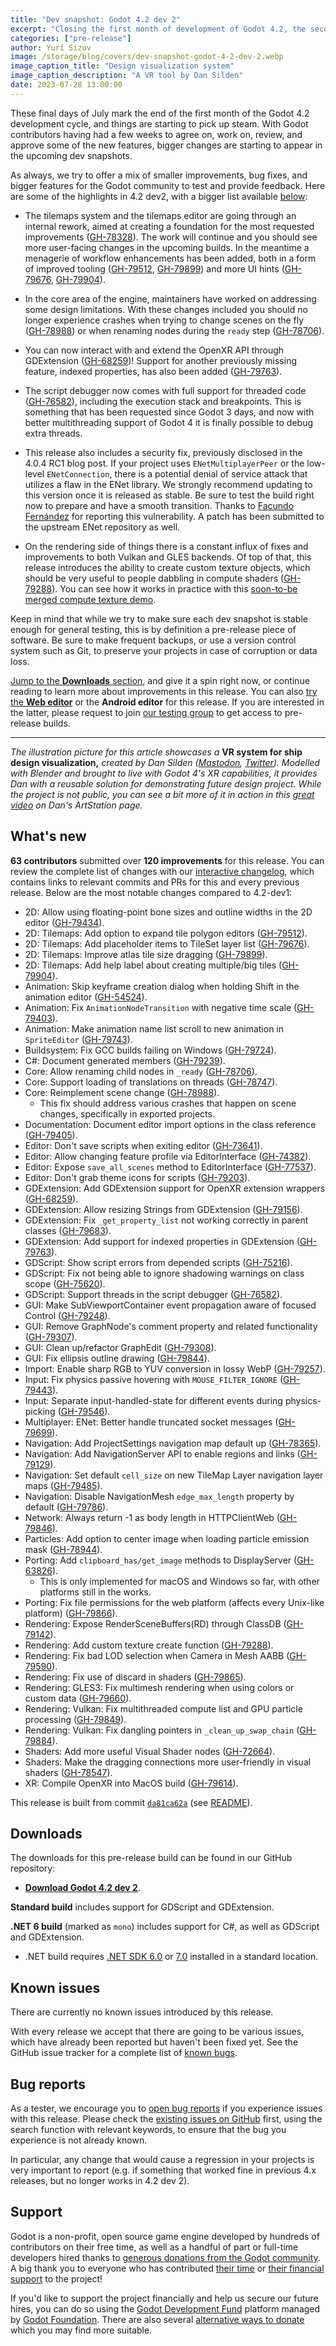 ```yaml
---
title: "Dev snapshot: Godot 4.2 dev 2"
excerpt: "Closing the first month of development of Godot 4.2, the second development snapshot includes both smaller improvements and bigger features."
categories: ["pre-release"]
author: Yuri Sizov
image: /storage/blog/covers/dev-snapshot-godot-4-2-dev-2.webp
image_caption_title: "Design visualization system"
image_caption_description: "A VR tool by Dan Silden"
date: 2023-07-28 13:00:00
---
```


These final days of July mark the end of the first month of the Godot 4.2 development cycle, and things are starting to pick up steam. With Godot contributors having had a few weeks to agree on, work on, review, and approve some of the new features, bigger changes are starting to appear in the upcoming dev snapshots.

As always, we try to offer a mix of smaller improvements, bug fixes, and bigger features for the Godot community to test and provide feedback. Here are some of the highlights in 4.2 dev2, with a bigger list available [below](#whats-new):

- The tilemaps system and the tilemaps editor are going through an internal rework, aimed at creating a foundation for the most requested improvements ([GH-78328](https://github.com/godotengine/godot/pull/78328)). The work will continue and you should see more user-facing changes in the upcoming builds. In the meantime a menagerie of workflow enhancements has been added, both in a form of improved tooling ([GH-79512](https://github.com/godotengine/godot/pull/79512), [GH-79899](https://github.com/godotengine/godot/pull/79899)) and more UI hints ([GH-79676](https://github.com/godotengine/godot/pull/79676), [GH-79904](https://github.com/godotengine/godot/pull/79904)).

- In the core area of the engine, maintainers have worked on addressing some design limitations. With these changes included you should no longer experience crashes when trying to change scenes on the fly ([GH-78988](https://github.com/godotengine/godot/pull/78988)) or when renaming nodes during the `ready` step ([GH-78706](https://github.com/godotengine/godot/pull/78706)).

- You can now interact with and extend the OpenXR API through GDExtension ([GH-68259](https://github.com/godotengine/godot/pull/68259))! Support for another previously missing feature, indexed properties, has also been added ([GH-79763](https://github.com/godotengine/godot/pull/79763)).

- The script debugger now comes with full support for threaded code ([GH-76582](https://github.com/godotengine/godot/pull/76582)), including the execution stack and breakpoints. This is something that has been requested since Godot 3 days, and now with better multithreading support of Godot 4 it is finally possible to debug extra threads.

- This release also includes a security fix, previously disclosed in the 4.0.4 RC1 blog post. If your project uses `ENetMultiplayerPeer` or the low-level `ENetConnection`, there is a potential denial of service attack that utilizes a flaw in the ENet library. We strongly recommend updating to this version once it is released as stable. Be sure to test the build right now to prepare and have a smooth transition. Thanks to [Facundo Fernández](https://github.com/Facundo15) for reporting this vulnerability. A patch has been submitted to the upstream ENet repository as well.

- On the rendering side of things there is a constant influx of fixes and improvements to both Vulkan and GLES backends. Of top of that, this release introduces the ability to create custom texture objects, which should be very useful to people dabbling in compute shaders ([GH-79288](https://github.com/godotengine/godot/pull/79288)). You can see how it works in practice with this [soon-to-be merged compute texture demo](https://github.com/godotengine/godot-demo-projects/pull/938).

Keep in mind that while we try to make sure each dev snapshot is stable enough for general testing, this is by definition a pre-release piece of software. Be sure to make frequent backups, or use a version control system such as Git, to preserve your projects in case of corruption or data loss.

[Jump to the **Downloads** section](#downloads), and give it a spin right now, or continue reading to learn more about improvements in this release. You can also [try the **Web editor**](https://editor.godotengine.org/releases/4.2.dev2/) or the **Android editor** for this release. If you are interested in the latter, please request to join [our testing group](https://groups.google.com/g/godot-testers) to get access to pre-release builds.

-----

*The illustration picture for this article showcases a* **VR system for ship design visualization,** *created by Dan Silden ([Mastodon](https://mastodon.art/@dsilden), [Twitter](https://twitter.com/dsilden)). Modelled with Blender and brought to live with Godot 4's XR capabilities, it provides Dan with a reusable solution for demonstrating future design project. While the project is not public, you can see a bit more of it in action in this [great video](https://www.artstation.com/artwork/LRm56R) on Dan's ArtStation page.*

## What's new

**63 contributors** submitted over **120 improvements** for this release. You can review the complete list of changes with our [interactive changelog](https://godotengine.github.io/godot-interactive-changelog/#4.2-dev2), which contains links to relevant commits and PRs for this and every previous release. Below are the most notable changes compared to 4.2-dev1:

- 2D: Allow using floating-point bone sizes and outline widths in the 2D editor ([GH-79434](https://github.com/godotengine/godot/pull/79434)).
- 2D: Tilemaps: Add option to expand tile polygon editors ([GH-79512](https://github.com/godotengine/godot/pull/79512)).
- 2D: Tilemaps: Add placeholder items to TileSet layer list ([GH-79676](https://github.com/godotengine/godot/pull/79676)).
- 2D: Tilemaps: Improve atlas tile size dragging ([GH-79899](https://github.com/godotengine/godot/pull/79899)).
- 2D: Tilemaps: Add help label about creating multiple/big tiles ([GH-79904](https://github.com/godotengine/godot/pull/79904)).
- Animation: Skip keyframe creation dialog when holding Shift in the animation editor ([GH-54524](https://github.com/godotengine/godot/pull/54524)).
- Animation: Fix `AnimationNodeTransition` with negative time scale ([GH-79403](https://github.com/godotengine/godot/pull/79403)).
- Animation: Make animation name list scroll to new animation in `SpriteEditor` ([GH-79743](https://github.com/godotengine/godot/pull/79743)).
- Buildsystem: Fix GCC builds failing on Windows ([GH-79724](https://github.com/godotengine/godot/pull/79724)).
- C#: Document generated members ([GH-79239](https://github.com/godotengine/godot/pull/79239)).
- Core: Allow renaming child nodes in `_ready` ([GH-78706](https://github.com/godotengine/godot/pull/78706)).
- Core: Support loading of translations on threads ([GH-78747](https://github.com/godotengine/godot/pull/78747)).
- Core: Reimplement scene change ([GH-78988](https://github.com/godotengine/godot/pull/78988)).
  - This fix should address various crashes that happen on scene changes, specifically in exported projects.
- Documentation: Document editor import options in the class reference ([GH-79405](https://github.com/godotengine/godot/pull/79405)).
- Editor: Don't save scripts when exiting editor ([GH-73641](https://github.com/godotengine/godot/pull/73641)).
- Editor: Allow changing feature profile via EditorInterface ([GH-74382](https://github.com/godotengine/godot/pull/74382)).
- Editor: Expose `save_all_scenes` method to EditorInterface ([GH-77537](https://github.com/godotengine/godot/pull/77537)).
- Editor: Don't grab theme icons for scripts ([GH-79203](https://github.com/godotengine/godot/pull/79203)).
- GDExtension: Add GDExtension support for OpenXR extension wrappers ([GH-68259](https://github.com/godotengine/godot/pull/68259)).
- GDExtension: Allow resizing Strings from GDExtension ([GH-79156](https://github.com/godotengine/godot/pull/79156)).
- GDExtension: Fix `_get_property_list` not working correctly in parent classes ([GH-79683](https://github.com/godotengine/godot/pull/79683)).
- GDExtension: Add support for indexed properties in GDExtension ([GH-79763](https://github.com/godotengine/godot/pull/79763)).
- GDScript: Show script errors from depended scripts ([GH-75216](https://github.com/godotengine/godot/pull/75216)).
- GDScript: Fix not being able to ignore shadowing warnings on class scope ([GH-75620](https://github.com/godotengine/godot/pull/75620)).
- GDScript: Support threads in the script debugger ([GH-76582](https://github.com/godotengine/godot/pull/76582)).
- GUI: Make SubViewportContainer event propagation aware of focused Control ([GH-79248](https://github.com/godotengine/godot/pull/79248)).
- GUI: Remove GraphNode's comment property and related functionality ([GH-79307](https://github.com/godotengine/godot/pull/79307)).
- GUI: Clean up/refactor GraphEdit ([GH-79308](https://github.com/godotengine/godot/pull/79308)).
- GUI: Fix ellipsis outline drawing ([GH-79844](https://github.com/godotengine/godot/pull/79844)).
- Import: Enable sharp RGB to YUV conversion in lossy WebP ([GH-79257](https://github.com/godotengine/godot/pull/79257)).
- Input: Fix physics passive hovering with `MOUSE_FILTER_IGNORE` ([GH-79443](https://github.com/godotengine/godot/pull/79443)).
- Input: Separate input-handled-state for different events during physics-picking ([GH-79546](https://github.com/godotengine/godot/pull/79546)).
- Multiplayer: ENet: Better handle truncated socket messages ([GH-79699](https://github.com/godotengine/godot/pull/79699)).
- Navigation: Add ProjectSettings navigation map default up ([GH-78365](https://github.com/godotengine/godot/pull/78365)).
- Navigation: Add NavigationServer API to enable regions and links ([GH-79129](https://github.com/godotengine/godot/pull/79129)).
- Navigation: Set default `cell_size` on new TileMap Layer navigation layer maps ([GH-79485](https://github.com/godotengine/godot/pull/79485)).
- Navigation: Disable NavigationMesh `edge_max_length` property by default ([GH-79786](https://github.com/godotengine/godot/pull/79786)).
- Network: Always return -1 as body length in HTTPClientWeb ([GH-79846](https://github.com/godotengine/godot/pull/79846)).
- Particles: Add option to center image when loading particle emission mask ([GH-78944](https://github.com/godotengine/godot/pull/78944)).
- Porting: Add `clipboard_has/get_image` methods to DisplayServer ([GH-63826](https://github.com/godotengine/godot/pull/63826)).
  - This is only implemented for macOS and Windows so far, with other platforms still in the works.
- Porting: Fix file permissions for the web platform (affects every Unix-like platform) ([GH-79866](https://github.com/godotengine/godot/pull/79866)).
- Rendering: Expose RenderSceneBuffers(RD) through ClassDB ([GH-79142](https://github.com/godotengine/godot/pull/79142)).
- Rendering: Add custom texture create function ([GH-79288](https://github.com/godotengine/godot/pull/79288)).
- Rendering: Fix bad LOD selection when Camera in Mesh AABB ([GH-79590](https://github.com/godotengine/godot/pull/79590)).
- Rendering: Fix use of discard in shaders ([GH-79865](https://github.com/godotengine/godot/pull/79865)).
- Rendering: GLES3: Fix multimesh rendering when using colors or custom data ([GH-79660](https://github.com/godotengine/godot/pull/79660)).
- Rendering: Vulkan: Fix multithreaded compute list and GPU particle processing ([GH-79849](https://github.com/godotengine/godot/pull/79849)).
- Rendering: Vulkan: Fix dangling pointers in `_clean_up_swap_chain` ([GH-79884](https://github.com/godotengine/godot/pull/79884)).
- Shaders: Add more useful Visual Shader nodes ([GH-72664](https://github.com/godotengine/godot/pull/72664)).
- Shaders: Make the dragging connections more user-friendly in visual shaders ([GH-78547](https://github.com/godotengine/godot/pull/78547)).
- XR: Compile OpenXR into MacOS build ([GH-79614](https://github.com/godotengine/godot/pull/79614)).

This release is built from commit [`da81ca62a`](https://github.com/godotengine/godot/commit/da81ca62a5f6d615516929896caa0b6b09ceccfc) (see [README](https://github.com/godotengine/godot-builds/releases/download/4.2-dev2/README.txt)).

## Downloads

The downloads for this pre-release build can be found in our GitHub repository:

* [**Download Godot 4.2 dev 2**](https://github.com/godotengine/godot-builds/releases/tag/4.2-dev2).

**Standard build** includes support for GDScript and GDExtension.

**.NET 6 build** (marked as `mono`) includes support for C#, as well as GDScript and GDExtension.
- .NET build requires [.NET SDK 6.0](https://dotnet.microsoft.com/en-us/download/dotnet/6.0) or [7.0](https://dotnet.microsoft.com/en-us/download/dotnet/7.0) installed in a standard location.

## Known issues

There are currently no known issues introduced by this release.

With every release we accept that there are going to be various issues, which have already been reported but haven't been fixed yet. See the GitHub issue tracker for a complete list of [known bugs](https://github.com/godotengine/godot/issues?q=is%3Aissue+is%3Aopen+label%3Abug+).

## Bug reports

As a tester, we encourage you to [open bug reports](https://github.com/godotengine/godot/issues) if you experience issues with this release. Please check the [existing issues on GitHub](https://github.com/godotengine/godot/issues) first, using the search function with relevant keywords, to ensure that the bug you experience is not already known.

In particular, any change that would cause a regression in your projects is very important to report (e.g. if something that worked fine in previous 4.x releases, but no longer works in 4.2 dev 2).

## Support

Godot is a non-profit, open source game engine developed by hundreds of contributors on their free time, as well as a handful of part or full-time developers hired thanks to [generous donations from the Godot community](https://fund.godotengine.org/). A big thank you to everyone who has contributed [their time](https://github.com/godotengine/godot/blob/master/AUTHORS.md) or [their financial support](https://github.com/godotengine/godot/blob/master/DONORS.md) to the project!

If you'd like to support the project financially and help us secure our future hires, you can do so using the [Godot Development Fund](https://fund.godotengine.org/) platform managed by [Godot Foundation](https://godot.foundation/). There are also several [alternative ways to donate](/donate) which you may find more suitable.
